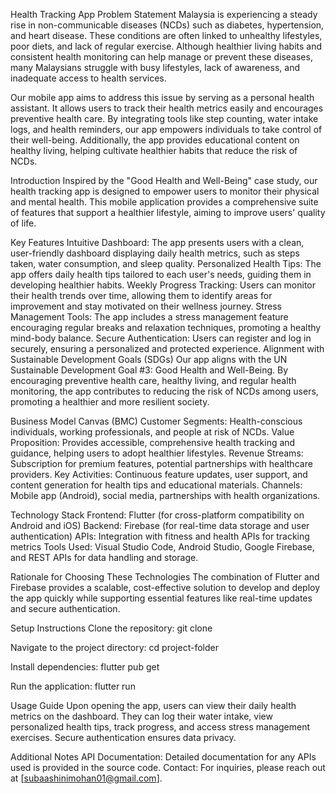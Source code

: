 Health Tracking App
Problem Statement
Malaysia is experiencing a steady rise in non-communicable diseases (NCDs) such as diabetes, hypertension, and heart disease. These conditions are often linked to unhealthy lifestyles, poor diets, and lack of regular exercise. Although healthier living habits and consistent health monitoring can help manage or prevent these diseases, many Malaysians struggle with busy lifestyles, lack of awareness, and inadequate access to health services.

Our mobile app aims to address this issue by serving as a personal health assistant. It allows users to track their health metrics easily and encourages preventive health care. By integrating tools like step counting, water intake logs, and health reminders, our app empowers individuals to take control of their well-being. Additionally, the app provides educational content on healthy living, helping cultivate healthier habits that reduce the risk of NCDs.

Introduction
Inspired by the "Good Health and Well-Being" case study, our health tracking app is designed to empower users to monitor their physical and mental health. This mobile application provides a comprehensive suite of features that support a healthier lifestyle, aiming to improve users' quality of life.

Key Features
Intuitive Dashboard: The app presents users with a clean, user-friendly dashboard displaying daily health metrics, such as steps taken, water consumption, and sleep quality.
Personalized Health Tips: The app offers daily health tips tailored to each user's needs, guiding them in developing healthier habits.
Weekly Progress Tracking: Users can monitor their health trends over time, allowing them to identify areas for improvement and stay motivated on their wellness journey.
Stress Management Tools: The app includes a stress management feature encouraging regular breaks and relaxation techniques, promoting a healthy mind-body balance.
Secure Authentication: Users can register and log in securely, ensuring a personalized and protected experience.
Alignment with Sustainable Development Goals (SDGs)
Our app aligns with the UN Sustainable Development Goal #3: Good Health and Well-Being. By encouraging preventive health care, healthy living, and regular health monitoring, the app contributes to reducing the risk of NCDs among users, promoting a healthier and more resilient society.

Business Model Canvas (BMC)
Customer Segments: Health-conscious individuals, working professionals, and people at risk of NCDs.
Value Proposition: Provides accessible, comprehensive health tracking and guidance, helping users to adopt healthier lifestyles.
Revenue Streams: Subscription for premium features, potential partnerships with healthcare providers.
Key Activities: Continuous feature updates, user support, and content generation for health tips and educational materials.
Channels: Mobile app (Android), social media, partnerships with health organizations.

Technology Stack
Frontend: Flutter (for cross-platform compatibility on Android and iOS)
Backend: Firebase (for real-time data storage and user authentication)
APIs: Integration with fitness and health APIs for tracking metrics
Tools Used: Visual Studio Code, Android Studio, Google Firebase, and REST APIs for data handling and storage.

Rationale for Choosing These Technologies
The combination of Flutter and Firebase provides a scalable, cost-effective solution to develop and deploy the app quickly while supporting essential features like real-time updates and secure authentication.

Setup Instructions
Clone the repository:
git clone <repo-link>

Navigate to the project directory:
cd project-folder

Install dependencies:
flutter pub get

Run the application:
flutter run

Usage Guide
Upon opening the app, users can view their daily health metrics on the dashboard. They can log their water intake, view personalized health tips, track progress, and access stress management exercises. Secure authentication ensures data privacy.

Additional Notes
API Documentation: Detailed documentation for any APIs used is provided in the source code.
Contact: For inquiries, please reach out at [subaashinimohan01@gmail.com].
